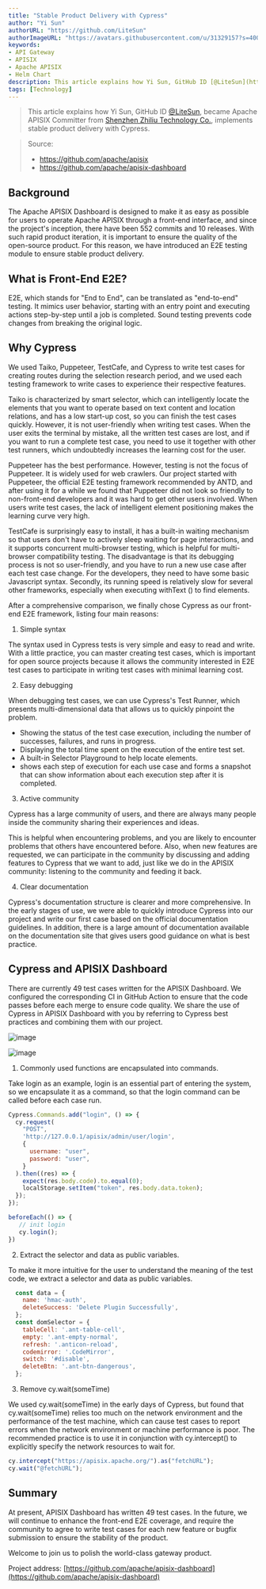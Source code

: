 ```yaml
---
title: "Stable Product Delivery with Cypress"
author: "Yi Sun"
authorURL: "https://github.com/LiteSun"
authorImageURL: "https://avatars.githubusercontent.com/u/31329157?s=400&u=e81b4bb4db2be162c1fcac6d188f5b0f82f71920&v=4"
keywords:
- API Gateway
- APISIX
- Apache APISIX
- Helm Chart
description: This article explains how Yi Sun, GitHub ID [@LiteSun](https://github.com/LiteSun), Apache APISIX Committer from [Shenzhen Zhiliu Technology Co.](https://www.apiseven.com/), implements stable product delivery with Cypress.
tags: [Technology]
---
```


> This article explains how Yi Sun, GitHub ID [@LiteSun](https://github.com/LiteSun), became Apache APISIX Committer from [Shenzhen Zhiliu Technology Co.](https://www.apiseven.com/), implements stable product delivery with Cypress.

<!--truncate-->

> Source:
>
> - https://github.com/apache/apisix
> - https://github.com/apache/apisix-dashboard

## Background

The Apache APISIX Dashboard is designed to make it as easy as possible for users to operate Apache APISIX through a front-end interface, and since the project's inception, there have been 552 commits and 10 releases. With such rapid product iteration, it is important to ensure the quality of the open-source product. For this reason, we have introduced an E2E testing module to ensure stable product delivery.

## What is Front-End E2E?

E2E, which stands for "End to End", can be translated as "end-to-end" testing. It mimics user behavior, starting with an entry point and executing actions step-by-step until a job is completed. Sound testing prevents code changes from breaking the original logic.

## Why Cypress

We used Taiko, Puppeteer, TestCafe, and Cypress to write test cases for creating routes during the selection research period, and we used each testing framework to write cases to experience their respective features.

Taiko is characterized by smart selector, which can intelligently locate the elements that you want to operate based on text content and location relations, and has a low start-up cost, so you can finish the test cases quickly. However, it is not user-friendly when writing test cases. When the user exits the terminal by mistake, all the written test cases are lost, and if you want to run a complete test case, you need to use it together with other test runners, which undoubtedly increases the learning cost for the user.

Puppeteer has the best performance. However, testing is not the focus of Puppeteer. It is widely used for web crawlers. Our project started with Puppeteer, the official E2E testing framework recommended by ANTD, and after using it for a while we found that Puppeteer did not look so friendly to non-front-end developers and it was hard to get other users involved. When users write test cases, the lack of intelligent element positioning makes the learning curve very high.

TestCafe is surprisingly easy to install, it has a built-in waiting mechanism so that users don't have to actively sleep waiting for page interactions, and it supports concurrent multi-browser testing, which is helpful for multi-browser compatibility testing. The disadvantage is that its debugging process is not so user-friendly, and you have to run a new use case after each test case change. For the developers, they need to have some basic Javascript syntax. Secondly, its running speed is relatively slow for several other frameworks, especially when executing withText () to find elements.

After a comprehensive comparison, we finally chose Cypress as our front-end E2E framework, listing four main reasons:

1. Simple syntax

The syntax used in Cypress tests is very simple and easy to read and write. With a little practice, you can master creating test cases, which is important for open source projects because it allows the community interested in E2E test cases to participate in writing test cases with minimal learning cost.

2. Easy debugging

When debugging test cases, we can use Cypress's Test Runner, which presents multi-dimensional data that allows us to quickly pinpoint the problem.

- Showing the status of the test case execution, including the number of successes, failures, and runs in progress.
- Displaying the total time spent on the execution of the entire test set.
- A built-in Selector Playground to help locate elements.
- shows each step of execution for each use case and forms a snapshot that can show information about each execution step after it is completed.

3. Active community

Cypress has a large community of users, and there are always many people inside the community sharing their experiences and ideas.

This is helpful when encountering problems, and you are likely to encounter problems that others have encountered before. Also, when new features are requested, we can participate in the community by discussing and adding features to Cypress that we want to add, just like we do in the APISIX community: listening to the community and feeding it back.

4. Clear documentation

Cypress's documentation structure is clearer and more comprehensive. In the early stages of use, we were able to quickly introduce Cypress into our project and write our first case based on the official documentation guidelines. In addition, there is a large amount of documentation available on the documentation site that gives users good guidance on what is best practice.

## Cypress and APISIX Dashboard

There are currently 49 test cases written for the APISIX Dashboard. We configured the corresponding CI in GitHub Action to ensure that the code passes before each merge to ensure code quality. We share the use of Cypress in APISIX Dashboard with you by referring to Cypress best practices and combining them with our project.

![image](https://static.apiseven.com/202102/apisix-dashboard-e2e.gif)

![image](https://static.apiseven.com/202102/image.png)

1. Commonly used functions are encapsulated into commands.

Take login as an example, login is an essential part of entering the system, so we encapsulate it as a command, so that the login command can be called before each case run.

```javaScript
Cypress.Commands.add("login", () => {
  cy.request(
    "POST",
    'http://127.0.0.1/apisix/admin/user/login',
    {
      username: "user",
      password: "user",
    }
  ).then((res) => {
    expect(res.body.code).to.equal(0);
    localStorage.setItem("token", res.body.data.token);
  });
});
```

```javaScript
beforeEach(() => {
   // init login
   cy.login();
})
```

2. Extract the selector and data as public variables.

To make it more intuitive for the user to understand the meaning of the test code, we extract a selector and data as public variables.

```javaScript
  const data = {
    name: 'hmac-auth',
    deleteSuccess: 'Delete Plugin Successfully',
  };
  const domSelector = {
    tableCell: '.ant-table-cell',
    empty: '.ant-empty-normal',
    refresh: '.anticon-reload',
    codemirror: '.CodeMirror',
    switch: '#disable',
    deleteBtn: '.ant-btn-dangerous',
  };
```

3. Remove cy.wait(someTime)

We used cy.wait(someTime) in the early days of Cypress, but found that cy.wait(someTime) relies too much on the network environment and the performance of the test machine, which can cause test cases to report errors when the network environment or machine performance is poor. The recommended practice is to use it in conjunction with cy.intercept() to explicitly specify the network resources to wait for.

```javascript
cy.intercept("https://apisix.apache.org/").as("fetchURL");
cy.wait("@fetchURL");
```

## Summary

At present, APISIX Dashboard has written 49 test cases. In the future, we will continue to enhance the front-end E2E coverage, and require the community to agree to write test cases for each new feature or bugfix submission to ensure the stability of the product.

Welcome to join us to polish the world-class gateway product.

Project address: [https://github.com/apache/apisix-dashboard](https://github.com/apache/apisix-dashboard)
